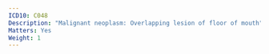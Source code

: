 ```yaml
---
ICD10: C048
Description: "Malignant neoplasm: Overlapping lesion of floor of mouth"
Matters: Yes
Weight: 1
---
```

